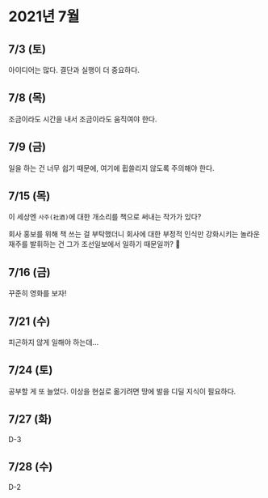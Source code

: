 # 2021년 7월

## 7/3 (토)

아이디어는 많다. 결단과 실행이 더 중요하다.
 
## 7/8 (목)

조금이라도 시간을 내서 조금이라도 움직여야 한다.

## 7/9 (금)

일을 하는 건 너무 쉽기 때문에, 여기에 휩쓸리지 않도록 주의해야 한다.

## 7/15 (목)

이 세상엔 `사주(社酒)`에 대한 개소리를 책으로 써내는 작가가 있다?

회사 홍보를 위해 책 쓰는 걸 부탁했더니
회사에 대한 부정적 인식만 강화시키는 놀라운 재주를 발휘하는 건
그가 조선일보에서 일하기 때문일까? 🤔

## 7/16 (금)

꾸준히 영화를 보자!

## 7/21 (수)

피곤하지 않게 일해야 하는데...

## 7/24 (토)

공부할 게 또 늘었다. 이상을 현실로 옮기려면 땅에 발을 디딜 지식이 필요하다.

## 7/27 (화)

D-3

## 7/28 (수)

D-2
